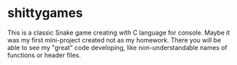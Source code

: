 # shittygames

This is a classic Snake game creating with C language for console.
Maybe it was my first mini-project created not as my homework.
There you will be able to see my "great" code developing, like non-understandable names of functions or header files. 
